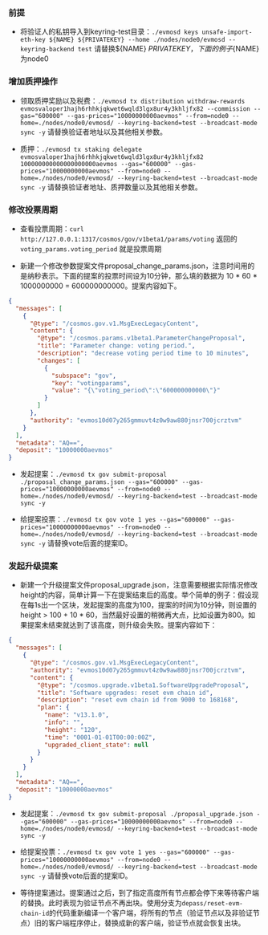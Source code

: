 ### 前提

* 将验证人的私钥导入到keyring-test目录：`./evmosd keys unsafe-import-eth-key ${NAME} ${PRIVATEKEY} --home ./nodes/node0/evmosd --keyring-backend test` 请替换${NAME} ${PRIVATEKEY}，下面的例子${NAME}为node0

### 增加质押操作

* 领取质押奖励以及税费：`./evmosd tx distribution withdraw-rewards evmosvaloper1hajh6rhhkjqkwet6wqld3lgx8ur4y3khljfx82 --commission --gas="600000" --gas-prices="10000000000aevmos" --from=node0 --home=./nodes/node0/evmosd/ --keyring-backend=test --broadcast-mode sync -y` 请替换验证者地址以及其他相关参数。

* 质押：`./evmosd tx staking delegate evmosvaloper1hajh6rhhkjqkwet6wqld3lgx8ur4y3khljfx82 100000000000000000000aevmos --gas="600000" --gas-prices="10000000000aevmos" --from=node0 --home=./nodes/node0/evmosd/ --keyring-backend=test --broadcast-mode sync -y` 请替换验证者地址、质押数量以及其他相关参数。

### 修改投票周期

* 查看投票周期：`curl http://127.0.0.1:1317/cosmos/gov/v1beta1/params/voting` 返回的 `voting_params.voting_period` 就是投票周期

* 新建一个修改参数提案文件proposal_change_params.json，注意时间用的是纳秒表示。下面的提案的投票时间设为10分钟，那么填的数据为 10 * 60 * 1000000000 = 600000000000。提案内容如下。
```json
{
  "messages": [
    {
      "@type": "/cosmos.gov.v1.MsgExecLegacyContent",
      "content": {
        "@type": "/cosmos.params.v1beta1.ParameterChangeProposal",
        "title": "Parameter change: voting period.",
        "description": "decrease voting period time to 10 minutes",
        "changes": [
          {
            "subspace": "gov",
            "key": "votingparams",
            "value": "{\"voting_period\":\"600000000000\"}"
          }
        ]
      },
      "authority": "evmos10d07y265gmmuvt4z0w9aw880jnsr700jcrztvm"
    }
  ],
  "metadata": "AQ==",
  "deposit": "10000000aevmos"
}
```

* 发起提案：`./evmosd tx gov submit-proposal ./proposal_change_params.json --gas="600000" --gas-prices="10000000000aevmos" --from=node0 --home=./nodes/node0/evmosd/ --keyring-backend=test --broadcast-mode sync -y`

* 给提案投票：`./evmosd tx gov vote 1 yes --gas="600000" --gas-prices="10000000000aevmos" --from=node0 --home=./nodes/node0/evmosd/ --keyring-backend=test --broadcast-mode sync -y` 请替换vote后面的提案ID。

### 发起升级提案

* 新建一个升级提案文件proposal_upgrade.json，注意需要根据实际情况修改height的内容，简单计算一下在提案结束后的高度。举个简单的例子：假设现在每1s出一个区块，发起提案的高度为100，提案的时间为10分钟，则设置的height > 100 + 10 * 60，当然最好设置的稍微再大点，比如设置为800。如果提案未结束就达到了该高度，则升级会失败。提案内容如下：
```json
{
  "messages": [
    {
      "@type": "/cosmos.gov.v1.MsgExecLegacyContent",
      "authority": "evmos10d07y265gmmuvt4z0w9aw880jnsr700jcrztvm",
      "content": {
        "@type": "/cosmos.upgrade.v1beta1.SoftwareUpgradeProposal",
        "title": "Software upgrades: reset evm chain id",
        "description": "reset evm chain id from 9000 to 168168",
        "plan": {
          "name": "v13.1.0",
          "info": "",
          "height": "120",
          "time": "0001-01-01T00:00:00Z",
          "upgraded_client_state": null
        }
      }
    }
  ],
  "metadata": "AQ==",
  "deposit": "10000000aevmos"
}
```

* 发起提案：`./evmosd tx gov submit-proposal ./proposal_upgrade.json --gas="600000" --gas-prices="10000000000aevmos" --from=node0 --home=./nodes/node0/evmosd/ --keyring-backend=test --broadcast-mode sync -y`

* 给提案投票：`./evmosd tx gov vote 1 yes --gas="600000" --gas-prices="10000000000aevmos" --from=node0 --home=./nodes/node0/evmosd/ --keyring-backend=test --broadcast-mode sync -y` 请替换vote后面的提案ID。

* 等待提案通过。提案通过之后，到了指定高度所有节点都会停下来等待客户端的替换。此时表现为验证节点不再出块。使用分支为`depass/reset-evm-chain-id`的代码重新编译一个客户端，将所有的节点（验证节点以及非验证节点）旧的客户端程序停止，替换成新的客户端，验证节点就会恢复出块。

